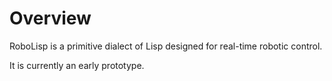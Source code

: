 # Overview
RoboLisp is a primitive dialect of Lisp designed for real-time robotic control.

It is currently an early prototype.
